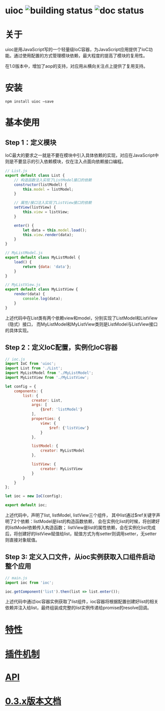 uioc ![building status](https://travis-ci.org/ecomfe/uioc.svg?branch=master) ![doc status](https://doc.esdoc.org/github.com/ecomfe/uioc/badge.svg)
===

# 关于
uioc是用JavaScript写的一个轻量级IoC容器，为JavaScript应用提供了IoC功能。通过使用配置的方式管理模块依赖，最大程度的提高了模块的复用性。

在1.0版本中，增加了aop的支持，对应用从横向关注点上提供了复用支持。

# 安装

```shell
npm install uioc —save
```
# 基本使用

## Step 1：定义模块

IoC最大的要求之一就是不要在模块中引入具体依赖的实现，对应在JavaScript中则是不要显示的引入依赖模块，仅在注入点面向依赖接口编程。

```javascript
// List.js
export default class List {
    // 构造函数注入实现了ListModel接口的依赖
    constructor(listModel) {
        this.model = listModel;
    }

    // 属性/接口注入实现了ListView接口的依赖
    setView(listView) {
        this.view = listView;
    }

    enter() {
        let data = this.model.load();
        this.view.render(data);
    }
}

// MyListModel.js
export default class MyListModel {
    load() {
        return {data: 'data'};
    }
}

// MyListView.js
export default class MyListView {
    render(data) {
        console.log(data);
    }
}
```
上述代码中在List类有两个依赖view和model，分别实现了ListModel和ListView（隐式）接口，
而MyListModel和MyListView类则是ListModel与ListView接口的具体实现。

## Step 2：定义IoC配置，实例化IoC容器

```javascript
// ioc.js
import IoC from 'uioc';
import List from './List';
import MyListModel from './MyListModel';
import MyListView from './MyListView';

let config = {
    components: {
        list: {
            creator: List,
            args: [
                {$ref: 'listModel'}
            ],
            properties: {
                view: {
                    $ref: {'listView'}
                }
            },

            listModel: {
                creator: MyListModel
            },

            listView: {
                creator: MyListView
            }
        }
    }
};

let ioc = new IoC(config);

export default ioc;
```

上述代码中，声明了list, listModel, listView三个组件，
其中list通过$ref关键字声明了2个依赖：listModel是list的构造函数依赖，
会在实例化list的时候，将创建好的listModel依赖传入构造函数；
listView是list的属性依赖，会在实例化list完成后，将创建好的listView赋值给list，赋值方式为有setter则调用setter，无setter则直接对象赋值。

## Step 3:  定义入口文件，从ioc实例获取入口组件启动整个应用

```javascript
// main.js
import ioc from 'ioc';

ioc.getComponent('list').then(list => list.enter());
```
上述代码中通过ioc容器实例获取了list组件，ioc容器将根据配置创建好list的相关依赖并注入给list，最终组装成完整的list实例传递给promise的resolve回调。

# [特性](https://github.com/ecomfe/uioc/wiki/%E7%89%B9%E6%80%A7)

# [插件机制](https://github.com/ecomfe/uioc/wiki/%E6%8F%92%E4%BB%B6%E6%9C%BA%E5%88%B6)

# [API](https://doc.esdoc.org/github.com/ecomfe/uioc/)

# [0.3.x版本文档](https://github.com/ecomfe/uioc/wiki/0.3.x-readme)
